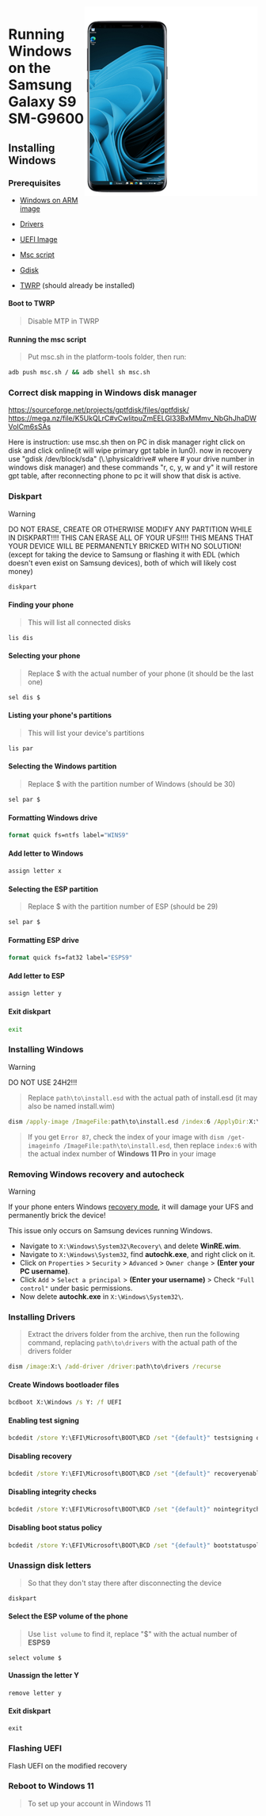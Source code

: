 <img align="right" src="https://github.com/vicenteicc2008/woa-starqlte/blob/main/s9-woa.png" width="350" alt="Windows 11 running on starqlte">

# Running Windows on the Samsung Galaxy S9 SM-G9600

## Installing Windows

### Prerequisites
- [Windows on ARM image](https://worproject.com/esd)
  
- [Drivers](https://github.com/vicenteicc2008/woa-starqlte/releases/download/1.0-rc1-drivers/S9-Drivers.zip)

- [UEFI Image](https://github.com/vicenteicc2008/woa-starqlte/releases/tag/1.0-uefi)
  
- [Msc script](https://github.com/vicenteicc2008/woa-starqlte/releases/download/1.0-rc1-msc/msc-s9.sh)

- [Gdisk](https://github.com/vicenteicc2008/woa-starqlte/releases/download/1.0-rc1-msc/gdisk)

- [TWRP](https://github.com/vicenteicc2008/woa-starqlte/releases/download/1.0-rc1/twrp-s9.tar) (should already be installed)

#### Boot to TWRP
> Disable MTP in TWRP

#### Running the msc script
> Put msc.sh in the platform-tools folder, then run:
```cmd
adb push msc.sh / && adb shell sh msc.sh
```

### Correct disk mapping in Windows disk manager 
https://sourceforge.net/projects/gptfdisk/files/gptfdisk/
https://mega.nz/file/K5UkQLrC#vCwlitpuZmEELGl33BxMMmv_NbGhJhaDWVoICm6sSAs

Here is instruction: use msc.sh then on PC in disk manager right click
on disk and click online(it will wipe primary gpt table in lun0). now in
recovery use "gdisk /dev/block/sda" (\\.\physicaldrive# where # your drive number in windows disk manager) and these commands "r, c, y, w
and y" it will restore gpt table, after reconnecting phone to pc it will show that disk is active.

### Diskpart
> [!WARNING]
> DO NOT ERASE, CREATE OR OTHERWISE MODIFY ANY PARTITION WHILE IN DISKPART!!!! THIS CAN ERASE ALL OF YOUR UFS!!!! THIS MEANS THAT YOUR DEVICE WILL BE PERMANENTLY BRICKED WITH NO SOLUTION! (except for taking the device to Samsung or flashing it with EDL (which doesn't even exist on Samsung devices), both of which will likely cost money)

```cmd
diskpart
```

#### Finding your phone
> This will list all connected disks
```cmd
lis dis
```

#### Selecting your phone
> Replace $ with the actual number of your phone (it should be the last one)
```cmd
sel dis $
```

#### Listing your phone's partitions
> This will list your device's partitions
```cmd
lis par
```

#### Selecting the Windows partition
> Replace $ with the partition number of Windows (should be 30)
```cmd
sel par $
```

#### Formatting Windows drive
```cmd
format quick fs=ntfs label="WINS9"
```

#### Add letter to Windows
```cmd
assign letter x
```

#### Selecting the ESP partition
> Replace $ with the partition number of ESP (should be 29)
```cmd
sel par $
```

#### Formatting ESP drive
```cmd
format quick fs=fat32 label="ESPS9"
```

#### Add letter to ESP
```cmd
assign letter y
```

#### Exit diskpart
```cmd
exit
```

### Installing Windows
> [!Warning]
> DO NOT USE 24H2!!!

> Replace `path\to\install.esd` with the actual path of install.esd (it may also be named install.wim)

```cmd
dism /apply-image /ImageFile:path\to\install.esd /index:6 /ApplyDir:X:\
```

> If you get `Error 87`, check the index of your image with `dism /get-imageinfo /ImageFile:path\to\install.esd`, then replace `index:6` with the actual index number of **Windows 11 Pro** in your image

### Removing Windows recovery and autocheck
> [!WARNING]
>
> If your phone enters Windows [recovery mode](https://learn.microsoft.com/en-us/windows-hardware/manufacture/desktop/windows-recovery-environment--windows-re--technical-reference?view=windows-11), it will damage your UFS and permanently brick the device!
>
> This issue only occurs on Samsung devices running Windows.
- Navigate to `X:\Windows\System32\Recovery\` and delete **WinRE.wim**.
- Navigate to `X:\Windows\System32`, find **autochk.exe**, and right click on it.
- Click on `Properties` > `Security` > `Advanced` > `Owner change` > **(Enter your PC username)**.
- Click `Add` > `Select a principal` > **(Enter your username)** > Check `"Full control"` under basic permissions.
- Now delete **autochk.exe** in `X:\Windows\System32\`.

### Installing Drivers
> Extract the drivers folder from the archive, then run the following command, replacing `path\to\drivers` with the actual path of the drivers folder
```cmd
dism /image:X:\ /add-driver /driver:path\to\drivers /recurse
```
  
#### Create Windows bootloader files
```cmd
bcdboot X:\Windows /s Y: /f UEFI
```

#### Enabling test signing
```cmd
bcdedit /store Y:\EFI\Microsoft\BOOT\BCD /set "{default}" testsigning on
```

#### Disabling recovery
```cmd
bcdedit /store Y:\EFI\Microsoft\BOOT\BCD /set "{default}" recoveryenabled no
```

#### Disabling integrity checks
```cmd
bcdedit /store Y:\EFI\Microsoft\BOOT\BCD /set "{default}" nointegritychecks on
```

#### Disabling boot status policy
```cmd
bcdedit /store Y:\EFI\Microsoft\BOOT\BCD /set "{default}" bootstatuspolicy IgnoreAllFailures
```

### Unassign disk letters
> So that they don't stay there after disconnecting the device
```cmd
diskpart
```

#### Select the ESP volume of the phone
> Use `list volume` to find it, replace "$" with the actual number of **ESPS9**
```diskpart
select volume $
```

#### Unassign the letter Y
```diskpart
remove letter y
```

#### Exit diskpart
```diskpart
exit
```

### Flashing UEFI
Flash UEFI on the modified recovery

### Reboot to Windows 11
> To set up your account in Windows 11

















